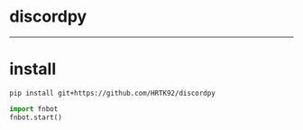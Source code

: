 # discordpy
***
# install
```
pip install git+https://github.com/HRTK92/discordpy
```

```py
import fnbot
fnbot.start()
```
